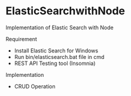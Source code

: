 # ElasticSearchwithNode
Implementation of Elastic Search with Node

Requirement
- Install Elastic Search for Windows
- Run bin/elasticsearch.bat file in cmd
- REST API Testing tool (Insomnia)

Implementation
- CRUD Operation
